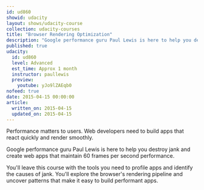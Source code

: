 ```yaml
---
id: ud860
showid: udacity
layout: shows/udacity-course
collection: udacity-courses
title: "Browser Rendering Optimization"
description: "Google performance guru Paul Lewis is here to help you destroy jank and create web apps that maintain 60 frames per second performance."
published: true
udacity:
  id: ud860
  level: Advanced
  est_time: Approx 1 month
  instructor: paullewis
  preview:
    youtube: yJo9lZAEqb0
nofeed: true
date: 2015-04-15 00:00:00
article:
  written_on: 2015-04-15
  updated_on: 2015-04-15
---
```


Performance matters to users. Web developers need to build apps that react 
quickly and render smoothly.

Google performance guru Paul Lewis is here to help you destroy jank and create
web apps that maintain 60 frames per second performance.

You'll leave this course with the tools you need to profile apps and identify
the causes of jank. You'll explore the browser's rendering pipeline and uncover
patterns that make it easy to build performant apps.

